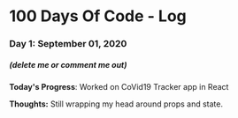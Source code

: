 # 100 Days Of Code - Log

### Day 1: September 01, 2020 
##### (delete me or comment me out)

**Today's Progress**: Worked on CoVid19 Tracker app in React

**Thoughts:** Still wrapping my head around props and state.
